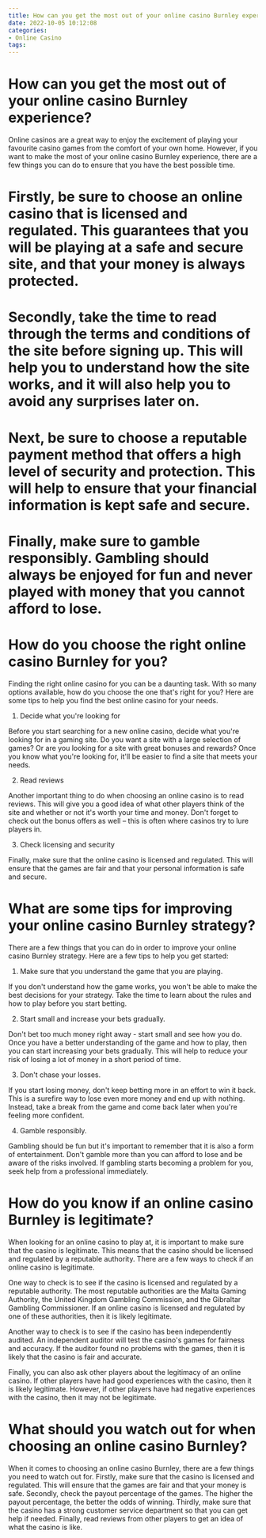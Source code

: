 ```yaml
---
title: How can you get the most out of your online casino Burnley experience
date: 2022-10-05 10:12:08
categories:
- Online Casino
tags:
---
```



#  How can you get the most out of your online casino Burnley experience?

Online casinos are a great way to enjoy the excitement of playing your favourite casino games from the comfort of your own home. However, if you want to make the most of your online casino Burnley experience, there are a few things you can do to ensure that you have the best possible time.

# Firstly, be sure to choose an online casino that is licensed and regulated. This guarantees that you will be playing at a safe and secure site, and that your money is always protected.

# Secondly, take the time to read through the terms and conditions of the site before signing up. This will help you to understand how the site works, and it will also help you to avoid any surprises later on.

# Next, be sure to choose a reputable payment method that offers a high level of security and protection. This will help to ensure that your financial information is kept safe and secure.

# Finally, make sure to gamble responsibly. Gambling should always be enjoyed for fun and never played with money that you cannot afford to lose.

#  How do you choose the right online casino Burnley for you?

Finding the right online casino for you can be a daunting task. With so many options available, how do you choose the one that's right for you? Here are some tips to help you find the best online casino for your needs.

1. Decide what you're looking for

Before you start searching for a new online casino, decide what you're looking for in a gaming site. Do you want a site with a large selection of games? Or are you looking for a site with great bonuses and rewards? Once you know what you're looking for, it'll be easier to find a site that meets your needs.

2. Read reviews

Another important thing to do when choosing an online casino is to read reviews. This will give you a good idea of what other players think of the site and whether or not it's worth your time and money. Don't forget to check out the bonus offers as well – this is often where casinos try to lure players in.

3. Check licensing and security

Finally, make sure that the online casino is licensed and regulated. This will ensure that the games are fair and that your personal information is safe and secure.

#  What are some tips for improving your online casino Burnley strategy?

There are a few things that you can do in order to improve your online casino Burnley strategy. Here are a few tips to help you get started:

1. Make sure that you understand the game that you are playing.

If you don't understand how the game works, you won't be able to make the best decisions for your strategy. Take the time to learn about the rules and how to play before you start betting.

2. Start small and increase your bets gradually.

Don't bet too much money right away - start small and see how you do. Once you have a better understanding of the game and how to play, then you can start increasing your bets gradually. This will help to reduce your risk of losing a lot of money in a short period of time.

3. Don't chase your losses.

If you start losing money, don't keep betting more in an effort to win it back. This is a surefire way to lose even more money and end up with nothing. Instead, take a break from the game and come back later when you're feeling more confident.

4. Gamble responsibly.

Gambling should be fun but it's important to remember that it is also a form of entertainment. Don't gamble more than you can afford to lose and be aware of the risks involved. If gambling starts becoming a problem for you, seek help from a professional immediately.

#  How do you know if an online casino Burnley is legitimate?

When looking for an online casino to play at, it is important to make sure that the casino is legitimate. This means that the casino should be licensed and regulated by a reputable authority. There are a few ways to check if an online casino is legitimate.

One way to check is to see if the casino is licensed and regulated by a reputable authority. The most reputable authorities are the Malta Gaming Authority, the United Kingdom Gambling Commission, and the Gibraltar Gambling Commissioner. If an online casino is licensed and regulated by one of these authorities, then it is likely legitimate.

Another way to check is to see if the casino has been independently audited. An independent auditor will test the casino's games for fairness and accuracy. If the auditor found no problems with the games, then it is likely that the casino is fair and accurate.

Finally, you can also ask other players about the legitimacy of an online casino. If other players have had good experiences with the casino, then it is likely legitimate. However, if other players have had negative experiences with the casino, then it may not be legitimate.

#  What should you watch out for when choosing an online casino Burnley?

When it comes to choosing an online casino Burnley, there are a few things you need to watch out for. Firstly, make sure that the casino is licensed and regulated. This will ensure that the games are fair and that your money is safe. Secondly, check the payout percentage of the games. The higher the payout percentage, the better the odds of winning. Thirdly, make sure that the casino has a strong customer service department so that you can get help if needed. Finally, read reviews from other players to get an idea of what the casino is like.
